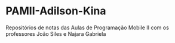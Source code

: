 # PAMII-Adilson-Kina
Repositórios de notas das Aulas de Programação Mobile II com os professores João Siles e Najara Gabriela

